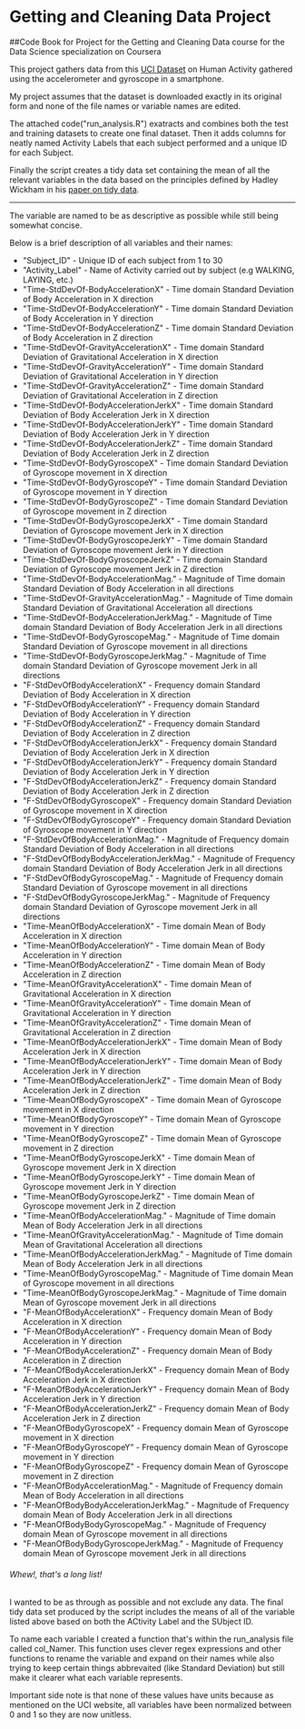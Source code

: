 Getting and Cleaning Data Project
===

##Code Book for Project for the Getting and Cleaning Data course for the Data Science specialization on Coursera


This project gathers data from this [UCI Dataset](http://archive.ics.uci.edu/ml/datasets/Human+Activity+Recognition+Using+Smartphones) on Human Activity gathered using the accelerometer and gyroscope in a smartphone.

My project assumes that the dataset is downloaded exactly in its original form and none of the file names or variable names are edited.

The attached code("run_analysis.R") exatracts and combines both the test and training datasets to create one final dataset. Then it adds columns for neatly named Activity Labels that each subject performed and a unique ID for each Subject.

Finally the script creates a tidy data set containing the mean of all the relevant variables in the data based on the principles defined by Hadley Wickham in his [paper on tidy data](http://vita.had.co.nz/papers/tidy-data.html).

---
The variable are named to be as descriptive as possible while still being somewhat concise.

Below is a brief description of all variables and their names:

* "Subject_ID"	-	Unique ID of each subject from 1 to 30
* "Activity_Label"	-	Name of Activity carried out by subject (e.g WALKING, LAYING, etc.)                 
* "Time-StdDevOf-BodyAccelerationX"		-	Time domain Standard Deviation of Body Acceleration in X direction
* "Time-StdDevOf-BodyAccelerationY"		-	Time domain Standard Deviation of Body Acceleration in Y direction       
* "Time-StdDevOf-BodyAccelerationZ"		-	Time domain Standard Deviation of Body Acceleration in Z direction
* "Time-StdDevOf-GravityAccelerationX"	-	Time domain Standard Deviation of Gravitational Acceleration in X direction  
* "Time-StdDevOf-GravityAccelerationY"	-	Time domain Standard Deviation of Gravitational Acceleration in Y direction  
* "Time-StdDevOf-GravityAccelerationZ" 	-	Time domain Standard Deviation of Gravitational Acceleration in Z direction   
* "Time-StdDevOf-BodyAccelerationJerkX"	-	Time domain Standard Deviation of Body Acceleration Jerk in X direction  
* "Time-StdDevOf-BodyAccelerationJerkY"	-	Time domain Standard Deviation of Body Acceleration Jerk in Y direction     
* "Time-StdDevOf-BodyAccelerationJerkZ"	-	Time domain Standard Deviation of Body Acceleration Jerk in Z direction  
* "Time-StdDevOf-BodyGyroscopeX" 	-	Time domain Standard Deviation of Gyroscope movement in X direction           
* "Time-StdDevOf-BodyGyroscopeY" 	-	Time domain Standard Deviation of Gyroscope movement in Y direction   
* "Time-StdDevOf-BodyGyroscopeZ" 	-	Time domain Standard Deviation of Gyroscope movement in Z direction             
* "Time-StdDevOf-BodyGyroscopeJerkX" 	-	Time domain Standard Deviation of Gyroscope movement Jerk in X direction             
* "Time-StdDevOf-BodyGyroscopeJerkY" 	-	Time domain Standard Deviation of Gyroscope movement Jerk in Y direction                   
* "Time-StdDevOf-BodyGyroscopeJerkZ" 	-	Time domain Standard Deviation of Gyroscope movement Jerk in Z direction             
* "Time-StdDevOf-BodyAccelerationMag."	-	Magnitude of Time domain Standard Deviation of Body Acceleration in all directions  
* "Time-StdDevOf-GravityAccelerationMag."	-	Magnitude of Time domain Standard Deviation of Gravitational Acceleration all directions  
* "Time-StdDevOf-BodyAccelerationJerkMag." 	-	Magnitude of Time domain Standard Deviation of Body Acceleration Jerk in all directions
* "Time-StdDevOf-BodyGyroscopeMag." 		-	Magnitude of Time domain Standard Deviation of Gyroscope movement in all directions          
* "Time-StdDevOf-BodyGyroscopeJerkMag." 	-	Magnitude of Time domain Standard Deviation of Gyroscope movement Jerk in all directions          
* "F-StdDevOfBodyAccelerationX"		-	Frequency domain Standard Deviation of Body Acceleration in X direction			
* "F-StdDevOfBodyAccelerationY"		-	Frequency domain Standard Deviation of Body Acceleration in Y direction           
* "F-StdDevOfBodyAccelerationZ"		-	Frequency domain Standard Deviation of Body Acceleration in Z direction
* "F-StdDevOfBodyAccelerationJerkX"	-	Frequency domain Standard Deviation of Body Acceleration Jerk in X direction       
* "F-StdDevOfBodyAccelerationJerkY"	-	Frequency domain Standard Deviation of Body Acceleration Jerk in Y direction 
* "F-StdDevOfBodyAccelerationJerkZ"	-	Frequency domain Standard Deviation of Body Acceleration Jerk in Z direction        
* "F-StdDevOfBodyGyroscopeX"	-	Frequency domain Standard Deviation of Gyroscope movement in X direction  
* "F-StdDevOfBodyGyroscopeY"  	-	Frequency domain Standard Deviation of Gyroscope movement in Y direction                
* "F-StdDevOfBodyAccelerationMag."	-	Magnitude of Frequency domain Standard Deviation of Body Acceleration in all directions          
* "F-StdDevOfBodyBodyAccelerationJerkMag." 	-	Magnitude of Frequency domain Standard Deviation of Body Acceleration Jerk in all directions
* "F-StdDevOfBodyGyroscopeMag." 		-	Magnitude of Frequency domain Standard Deviation of Gyroscope movement in all directions                 
* "F-StdDevOfBodyGyroscopeJerkMag." 	-	Magnitude of Frequency domain Standard Deviation of Gyroscope movement Jerk in all directions          
* "Time-MeanOfBodyAccelerationX" 		-	Time domain Mean of Body Acceleration in X direction         
* "Time-MeanOfBodyAccelerationY" 		-	Time domain Mean of Body Acceleration in Y direction         
* "Time-MeanOfBodyAccelerationZ" 		-	Time domain Mean of Body Acceleration in Z direction                   
* "Time-MeanOfGravityAccelerationX"		-	Time domain Mean of Gravitational Acceleration in X direction  
* "Time-MeanOfGravityAccelerationY"		-	Time domain Mean of Gravitational Acceleration in Y direction         
* "Time-MeanOfGravityAccelerationZ"		-	Time domain Mean of Gravitational Acceleration in Z direction  
* "Time-MeanOfBodyAccelerationJerkX"	-	Time domain Mean of Body Acceleration Jerk in X direction        
* "Time-MeanOfBodyAccelerationJerkY"	-	Time domain Mean of Body Acceleration Jerk in Y direction  
* "Time-MeanOfBodyAccelerationJerkZ"	-	Time domain Mean of Body Acceleration Jerk in Z direction        
* "Time-MeanOfBodyGyroscopeX" 	-	Time domain Mean of Gyroscope movement in X direction           
* "Time-MeanOfBodyGyroscopeY" 	-	Time domain Mean of Gyroscope movement in Y direction                        
* "Time-MeanOfBodyGyroscopeZ" 	-	Time domain Mean of Gyroscope movement in Z direction           
* "Time-MeanOfBodyGyroscopeJerkX" 	-	Time domain Mean of Gyroscope movement Jerk in X direction                      
* "Time-MeanOfBodyGyroscopeJerkY" 	-	Time domain Mean of Gyroscope movement Jerk in Y direction 
* "Time-MeanOfBodyGyroscopeJerkZ" 	-	Time domain Mean of Gyroscope movement Jerk in Z direction          
* "Time-MeanOfBodyAccelerationMag." 	-	Magnitude of Time domain Mean of Body Acceleration Jerk in all directions
* "Time-MeanOfGravityAccelerationMag."	-	Magnitude of Time domain Mean of Gravitational Acceleration all directions      
* "Time-MeanOfBodyAccelerationJerkMag."	-	Magnitude of Time domain Mean of Body Acceleration Jerk in all directions
* "Time-MeanOfBodyGyroscopeMag." 		-	Magnitude of Time domain Mean of Gyroscope movement in all directions                    
* "Time-MeanOfBodyGyroscopeJerkMag." 	-	Magnitude of Time domain Mean of Gyroscope movement Jerk in all directions          
* "F-MeanOfBodyAccelerationX"		-	Frequency domain Mean of Body Acceleration in X direction			             
* "F-MeanOfBodyAccelerationY"		-	Frequency domain Mean of Body Acceleration in Y direction			
* "F-MeanOfBodyAccelerationZ"		-	Frequency domain Mean of Body Acceleration in Z direction			             
* "F-MeanOfBodyAccelerationJerkX"	-	Frequency domain Mean of Body Acceleration Jerk in X direction       
* "F-MeanOfBodyAccelerationJerkY"	-	Frequency domain Mean of Body Acceleration Jerk in Y direction           
* "F-MeanOfBodyAccelerationJerkZ"	-	Frequency domain Mean of Body Acceleration Jerk in Z direction  
* "F-MeanOfBodyGyroscopeX"	-	Frequency domain Mean of Gyroscope movement in X direction                  
* "F-MeanOfBodyGyroscopeY"	-	Frequency domain Mean of Gyroscope movement in Y direction  
* "F-MeanOfBodyGyroscopeZ"	-	Frequency domain Mean of Gyroscope movement in Z direction                  
* "F-MeanOfBodyAccelerationMag."	-	Magnitude of Frequency domain Mean of Body Acceleration in all directions          
* "F-MeanOfBodyBodyAccelerationJerkMag." 	-	Magnitude of Frequency domain Mean of Body Acceleration Jerk in all directions  
* "F-MeanOfBodyBodyGyroscopeMag."		-	Magnitude of Frequency domain Mean of Gyroscope movement in all directions                 
* "F-MeanOfBodyBodyGyroscopeJerkMag." 	-	Magnitude of Frequency domain Mean of Gyroscope movement Jerk in all directions              



###### Whew!, that's a long list!

I wanted to be as through as possible and not exclude any data. The final tidy data set produced by the script includes the means of all of the variable listed above based on both the ACtivity Label and the SUbject ID.

To name each variable I created a function that's within the run_analysis file called col_Namer. This function uses clever regex expressions and other functions to rename the variable and expand on their names while also trying to keep certain things abbrevaited (like Standard Deviation) but still make it clearer what each variable represents.


Important side note is that none of these values have units because as mentioned on the UCI website, all variables have been normalized between 0 and 1 so they are now unitless.



 
